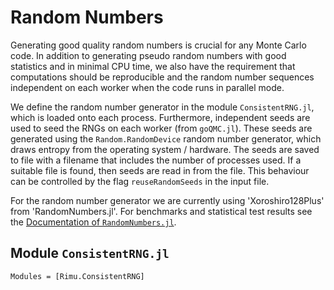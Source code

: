 # Random Numbers

Generating good quality random numbers is crucial for any Monte Carlo code. In addition to generating pseudo random numbers with good statistics and in minimal CPU time, we also have the requirement that computations should be reproducible and the random number sequences independent on each worker when the code runs in parallel mode.

We define the random number generator in the module `ConsistentRNG.jl`, which is loaded onto each process. Furthermore, independent seeds are used to seed the RNGs on each worker (from `goQMC.jl`). These seeds are generated using the `Random.RandomDevice` random number generator, which draws entropy from the operating system / hardware. The seeds are saved to file with a filename that includes the number of processes used. If a suitable file is found, then seeds are read in from the file. This behaviour can be controlled by the flag `reuseRandomSeeds` in the input file.

For the random number generator we are currently using
'Xoroshiro128Plus' from 'RandomNumbers.jl'. For benchmarks and statistical test results see the
[Documentation of `RandomNumbers.jl`](https://sunoru.github.io/RandomNumbers.jl/stable/man/benchmark/#Benchmark-1).

## Module `ConsistentRNG.jl`

```@autodocs
Modules = [Rimu.ConsistentRNG]
```
